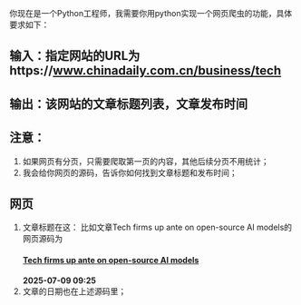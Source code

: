 你现在是一个Python工程师，我需要你用python实现一个网页爬虫的功能，具体要求如下：

## 输入：指定网站的URL为https://www.chinadaily.com.cn/business/tech
## 输出：该网站的文章标题列表，文章发布时间

## 注意：
1. 如果网页有分页，只需要爬取第一页的内容，其他后续分页不用统计；
2. 我会给你网页的源码，告诉你如何找到文章标题和发布时间；

## 网页
1. 文章标题在这：
比如文章Tech firms up ante on open-source AI models的网页源码为
              <span class="tw3_01_2_t">
                <h4><a target="_blank" shape="rect" href="//www.chinadaily.com.cn/a/202507/09/WS686dc4f9a31000e9a573af09.html">Tech firms up ante on open-source AI models</a></h4>
                <b>2025-07-09 09:25</b>
              </span>
2. 文章的日期也在上述源码里；

